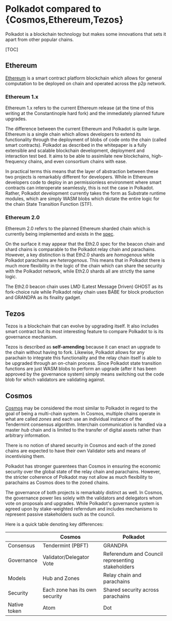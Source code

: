 # Polkadot compared to {Cosmos,Ethereum,Tezos}

Polkadot is a blockchain technology but makes some innovations
that sets it apart from other popular chains.

[TOC]

## Ethereum

[Ethereum](https://ethereum.org) is a smart contract platform blockchain
which allows for general computation to be deployed on chain and operated 
across the p2p network.

### Ethereum 1.x

Ethereum 1.x refers to the current Ethereum release (at the time of this
writing at the Constantinople hard fork) and the immediately planned
future upgrades.

The difference between the current Ethereum and Polkadot is quite large.
Ethereum is a single chain which allows developers to extend its functionality
through the deployment of blobs of code onto the chain (called smart contracts).
Polkadot as described in the whitepaper is a fully extensible and scalable
blockchain development, deployment and interaction test bed. It aims to be 
able to assimilate new blockchains, high-frequency chains, and even consortium chains
with ease.

In practical terms this means that the layer of abstraction between these
two projects is remarkably different for developers. While in Ethereum
developers code to deploy in an permissionless environment where smart contracts
can interoperate seamlessly, this is not the case in Polkadot. Rather, Polkadot
development currently takes the form as Substrate runtime modules, which are simply
WASM blobs which dictate the entire logic for the chain State Transition Function (STF).

### Ethereum 2.0

Ethereum 2.0 refers to the planned Ethereum sharded chain which is currently
being implemented and exists in the [spec](https://github.com/ethereum/eth2.0-specs/tree/0.4.0).

On the surface it may appear that the Eth2.0 spec for the beacon chain and shard chains
is comparable to the Polkadot relay chain and parachains. However, a key distinction
is that Eth2.0 shards are _homogenous_ while Polkadot parachains are _heterogenous_. This
means that in Polkadot there is much more flexibility in the logic of the chain which
can share the security with the Polkadot network, while Eth2.0 shards all are strictly
the same logic. 

The Eth2.0 beacon chain uses LMD (Latest Message Driven) GHOST as its fork-choice rule
while Polkadot relay chain uses BABE for block production and GRANDPA as its 
finality gadget.  

## Tezos

Tezos is a blockchain that can evolve by upgrading itself. It also includes smart
contract but its most interesting feature to compare Polkadot to is its governance
mechanism.

Tezos is described as __self-amending__ because it can enact an upgrade to the 
chain without having to fork. Likewise, Polkadot allows for any parachain to 
integrate this functionality and the relay chain itself is able to be upgraded
through an on-chain process. Since Polkadot state transition functions are just
WASM blobs to perform an upgrade (after it has been approved by the governance system)
simply means switching out the code blob for which validators are validating against.

## Cosmos

[Cosmos](https://cosmos.network/resources/whitepaper) may be considered the most similar to Polkadot in regard to
the goal of being a multi-chain system. In Cosmos, multiple chains
operate in what are called _zones_  and each use an individual
instance of the Tendermint consensus algorithm. Interchain communication
is handled via a master _hub_ chain and is limited to the transfer
of digital assets rather than arbitrary information.

There is no notion of shared security in Cosmos and each of
the zoned chains are expected to have their own Validator sets
and means of incentivising them.

Polkadot has stronger guarentees than Cosmos in ensuring the 
economic security over the global state of the relay chain and
parachains. However, the stricter coherence of Polkadot may
not allow as much flexibility to parachains as Cosmos does
to the zoned chains.

The governance of both projects is remarkably distinct as well.
In Cosmos, the governance power lies solely with the validators
and delegators whom vote on proposals and upgrades. While Polkadot's
governance system is agreed upon by stake-weighted referndum and
includes mechanisms to represent passive stakeholders such as the council.

Here is a quick table denoting key differences:

|   |Cosmos|Polkadot|
|---|---|---|
|Consensus|Tendermint (PBFT)|GRANDPA|
|Governance|Validator/Delegator Vote|Referendum and Council representing stakeholders|
|Models|Hub and Zones|Relay chain and parachains|
|Security|Each zone has its own security|Shared security across parachains|
|Native token|Atom|Dot|
